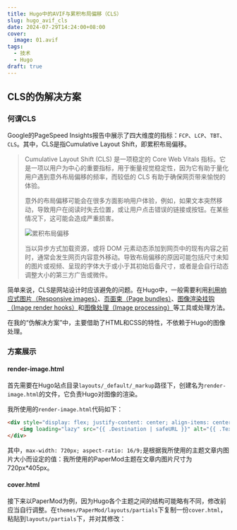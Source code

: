 ```yaml
---
title: Hugo中的AVIF与累积布局偏移（CLS）
slug: hugo_avif_cls
date: 2024-07-29T14:24:00+08:00
cover:
  image: 01.avif
tags: 
  - 技术
  - Hugo
draft: true
---
```

## CLS的伪解决方案
### 何谓CLS
Google的PageSpeed Insights报告中展示了四大维度的指标：`FCP`、`LCP`、`TBT`、`CLS`。其中，CLS是指Cumulative Layout Shift，即累积布局偏移。
>Cumulative Layout Shift (CLS) 是一项稳定的 Core Web Vitals 指标。它是一项以用户为中心的重要指标，用于衡量视觉稳定性，因为它有助于量化用户遇到意外布局偏移的频率，而较低的 CLS 有助于确保网页带来愉悦的体验。
> 
>意外的布局偏移可能会在很多方面影响用户体验，例如，如果文本突然移动，导致用户在阅读时失去位置，或让用户点击错误的链接或按钮。在某些情况下，这可能会造成严重损害。
>
>![累积布局偏移](02.avif "累积布局偏移")
>
>当以异步方式加载资源，或将 DOM 元素动态添加到网页中的现有内容之前时，通常会发生网页内容意外移动。导致布局偏移的原因可能包括尺寸未知的图片或视频、呈现的字体大于或小于其初始后备尺寸，或者是会自行动态调整大小的第三方广告或微件。

简单来说，CLS是网站设计时应该避免的问题。在Hugo中，一般需要利用[利用响应式图片（Responsive images）](https://developer.mozilla.org/en-US/docs/Learn/HTML/Multimedia_and_embedding/Responsive_images)、[页面束（Page bundles）](https://gohugo.io/content-management/page-bundles/)、[图像渲染挂钩（Image render hooks）](https://gohugo.io/render-hooks/images/)和[图像处理（Image processing）](https://gohugo.io/content-management/image-processing/)等工具或处理方法。

在我的“伪解决方案”中，主要借助了HTML和CSS的特性，不依赖于Hugo的图像处理。

### 方案展示
#### render-image.html
首先需要在Hugo站点目录`layouts/_default/_markup`路径下，创建名为`render-image.html`的文件，它负责Hugo对图像的渲染。

我所使用的`render-image.html`代码如下：
```html
<div style="display: flex; justify-content: center; align-items: center; max-width: 720px; aspect-ratio: 16/9; background-color: rgba(0, 0, 0, 0); position: relative;">
    <img loading="lazy" src="{{ .Destination | safeURL }}" alt="{{ .Text }}" {{ with .Title}} title="{{ . }}" {{end}} />
</div>
```
其中，`max-width: 720px; aspect-ratio: 16/9;`是根据我所使用的主题文章内图片大小而设定的值：我所使用的PaperMod主题在文章内图片尺寸为720px*405px。

#### cover.html
接下来以PaperMod为例，因为Hugo各个主题之间的结构可能略有不同，修改前应当自行调整。在`themes/PaperMod/layouts/partials`下复制一份`cover.html`，粘贴到`layouts/partials`下，并对其修改：
```html

```